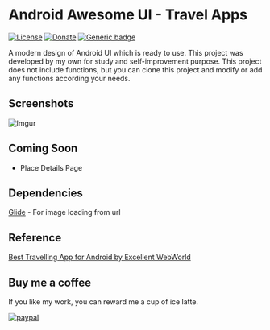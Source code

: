 # Android Awesome UI - Travel Apps
[![License](https://img.shields.io/badge/License-Apache%202.0-blue.svg)](https://opensource.org/licenses/Apache-2.0) [![Donate](https://img.shields.io/badge/Donate-PayPal-green.svg)](https://www.paypal.me/leonlee0116) 
 [![Generic badge](https://img.shields.io/badge/Status-In%20Development-Yellow.svg)](https://shields.io/)

A modern design of Android UI which is ready to use. This project was developed by my own for study and self-improvement purpose. This project does not include functions, but you can clone this project and modify or add any functions according your needs.


## Screenshots

![Imgur](https://i.imgur.com/8xzK2wtl.png)


## Coming Soon

* Place Details Page


## Dependencies

[Glide](https://github.com/bumptech/glide) - For image loading from url


## Reference

[Best Travelling App for Android by Excellent WebWorld](https://dribbble.com/shots/6724418-Movie-app)


## Buy me a coffee

If you like my work, you can reward me a cup of ice latte.

[![paypal](https://www.paypalobjects.com/en_US/i/btn/btn_donateCC_LG.gif)](https://www.paypal.me/leonlee0116)

